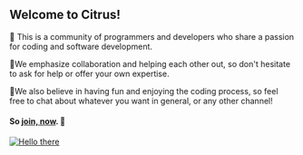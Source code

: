 ## Welcome to Citrus!

🍋 This is a community of programmers and developers who share a passion for coding and software development.

🍊We emphasize collaboration and helping each other out, so don't hesitate to ask for help or offer your own expertise.

🍹We also believe in having fun and enjoying the coding process, so feel free to chat about whatever you want in general, or any other channel!

#### So [join, now](https://discord.com/invite/yCukuAC79B). 🔪

[![Hello there](https://github.githubassets.com/images/mona-whisper.gif)](https://discord.com/invite/yCukuAC79B)
